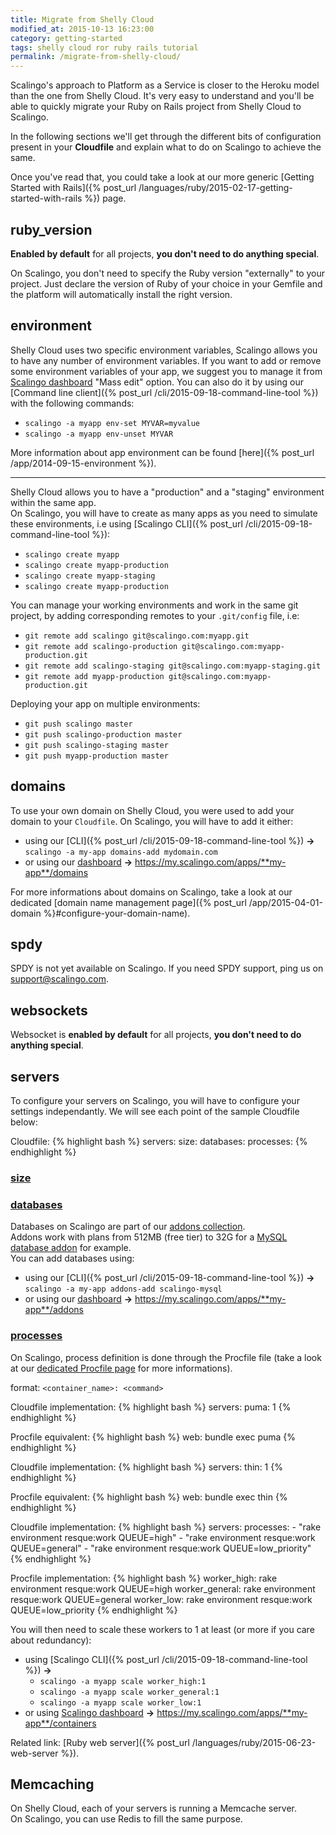 ```yaml
---
title: Migrate from Shelly Cloud
modified_at: 2015-10-13 16:23:00
category: getting-started
tags: shelly cloud ror ruby rails tutorial
permalink: /migrate-from-shelly-cloud/
---
```


Scalingo's approach to Platform as a Service is closer to the Heroku model than the one from Shelly Cloud. It's very easy to understand and you'll be able to quickly migrate your Ruby on Rails project from Shelly Cloud to Scalingo.

In the following sections we'll get through the different bits of configuration present in your **Cloudfile** and explain what to do on Scalingo to achieve the same.

Once you've read that, you could take a look at our more generic [Getting Started with Rails]({% post_url /languages/ruby/2015-02-17-getting-started-with-rails %}) page.

## ruby_version

**Enabled by default** for all projects, **you don't need to do anything special**.

On Scalingo, you don't need to specify the Ruby version "externally" to your project. Just declare the version of Ruby of your choice in your Gemfile and the platform will automatically install the right version.

## environment

Shelly Cloud uses two specific environment variables, Scalingo allows you to have any number of environment variables.
If you want to add or remove some environment variables of your app, we suggest you to manage it from [Scalingo dashboard](https://my.scalingo.com/) "Mass edit" option.
You can also do it by using our [Command line client]({% post_url /cli/2015-09-18-command-line-tool %}) with the following commands:

* `scalingo -a myapp env-set MYVAR=myvalue`
* `scalingo -a myapp env-unset MYVAR`

More information about app environment can be found [here]({% post_url /app/2014-09-15-environment %}).

------------

Shelly Cloud allows you to have a "production" and a "staging" environment within the same app.  
On Scalingo, you will have to create as many apps as you need to simulate these environments, i.e using [Scalingo CLI]({% post_url /cli/2015-09-18-command-line-tool %}):

* `scalingo create myapp`
* `scalingo create myapp-production`
* `scalingo create myapp-staging`
* `scalingo create myapp-production`

You can manage your working environments and work in the same git project, by adding corresponding remotes to your `.git/config` file, i.e:

* `git remote add scalingo git@scalingo.com:myapp.git`
* `git remote add scalingo-production git@scalingo.com:myapp-production.git`
* `git remote add scalingo-staging git@scalingo.com:myapp-staging.git`
* `git remote add myapp-production git@scalingo.com:myapp-production.git`

Deploying your app on multiple environments:

* `git push scalingo master`
* `git push scalingo-production master`
* `git push scalingo-staging master`
* `git push myapp-production master`

## domains

To use your own domain on Shelly Cloud, you were used to add your domain to your `Cloudfile`.
On Scalingo, you will have to add it either:

* using our [CLI]({% post_url /cli/2015-09-18-command-line-tool %}) **->** `scalingo -a my-app domains-add mydomain.com`
* or using our [dashboard](https://my.scalingo.com/) **->** https://my.scalingo.com/apps/**my-app**/domains

For more informations about domains on Scalingo, take a look at our dedicated [domain name management page]({% post_url /app/2015-04-01-domain %}#configure-your-domain-name).

## spdy

SPDY is not yet available on Scalingo. If you need SPDY support, ping us on [support@scalingo.com](support@scalingo.com).

## websockets

Websocket is **enabled by default** for all projects, **you don't need to do anything special**.

## servers

To configure your servers on Scalingo, you will have to configure your settings independantly. We will see each point of the sample Cloudfile below:

Cloudfile:
{% highlight bash %}
servers:
  size:
  databases:
  processes:
{% endhighlight %}

### <u>size</u>

### <u>databases</u>

Databases on Scalingo are part of our [addons collection](https://scalingo.com/addons).<br>
Addons work with plans from 512MB (free tier) to 32G for a [MySQL database addon](https://scalingo.com/addons/scalingo-mysql) for example.<br>
You can add databases using:

* using our [CLI]({% post_url /cli/2015-09-18-command-line-tool %}) **->** `scalingo -a my-app addons-add scalingo-mysql`
* or using our [dashboard](https://my.scalingo.com/) **->** https://my.scalingo.com/apps/**my-app**/addons

### <u>processes</u>

On Scalingo, process definition is done through the Procfile file (take a look at our [dedicated Procfile page](/internals/procfile.html) for more informations).

format: `<container_name>: <command>`

Cloudfile implementation:
{% highlight bash %}
servers:
  puma: 1
{% endhighlight %}

Procfile equivalent:
{% highlight bash %}
web: bundle exec puma
{% endhighlight %}

Cloudfile implementation:
{% highlight bash %}
servers:
  thin: 1
{% endhighlight %}

Procfile equivalent:
{% highlight bash %}
web: bundle exec thin
{% endhighlight %}

Cloudfile implementation:
{% highlight bash %}
servers:
  processes:
    - "rake environment resque:work QUEUE=high"
    - "rake environment resque:work QUEUE=general"
    - "rake environment resque:work QUEUE=low_priority"
{% endhighlight %}

Procfile implementation:
{% highlight bash %}
worker_high: rake environment resque:work QUEUE=high
worker_general: rake environment resque:work QUEUE=general
worker_low: rake environment resque:work QUEUE=low_priority
{% endhighlight %}

You will then need to scale these workers to 1 at least (or more if you care about redundancy):

* using [Scalingo CLI]({% post_url /cli/2015-09-18-command-line-tool %}) **->**
  * `scalingo -a myapp scale worker_high:1`
  * `scalingo -a myapp scale worker_general:1`
  * `scalingo -a myapp scale worker_low:1`
* or using [Scalingo dashboard](https://my.scalingo.com/) **->** https://my.scalingo.com/apps/**my-app**/containers

Related link: [Ruby web server]({% post_url /languages/ruby/2015-06-23-web-server %}).

## Memcaching

On Shelly Cloud, each of your servers is running a Memcache server.  
On Scalingo, you can use Redis to fill the same purpose.
